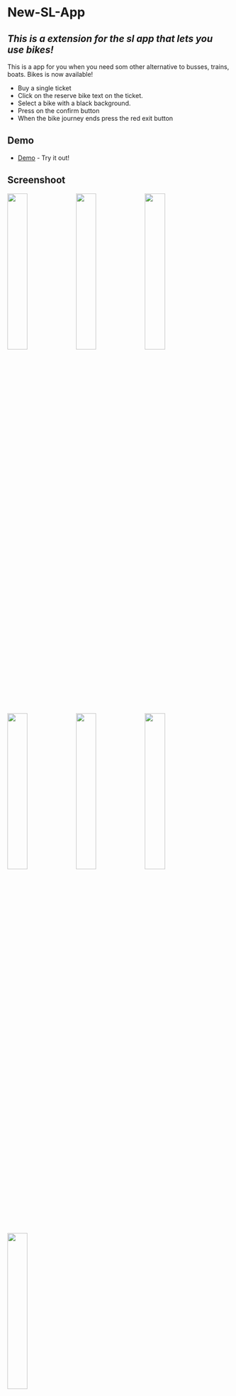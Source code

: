 # New-SL-App

## _This is a extension for the sl app that lets you use bikes!_

This is a app for you when you need som other alternative to busses, trains, boats.
Bikes is now available!

- Buy a single ticket
- Click on the reserve bike text on the ticket.
- Select a bike with a black background.
- Press on the confirm button
- When the bike journey ends press the red exit button

## Demo

- [Demo] - Try it out!

## Screenshoot
<img src="https://user-images.githubusercontent.com/18538595/141465807-b6610349-b310-417f-a754-43629a47f126.png" width="30%"></img> <img src="https://user-images.githubusercontent.com/18538595/141465815-e038e315-a64b-4fee-ac44-0af91daf9be3.png" width="30%"></img> <img src="https://user-images.githubusercontent.com/18538595/141465845-da4b3094-310a-4262-bab9-b69ac35e0237.png" width="30%"></img> <img src="https://user-images.githubusercontent.com/18538595/141465860-68d89edf-49f8-4fff-bf43-ad222c34994a.png" width="30%"></img> <img src="https://user-images.githubusercontent.com/18538595/141465875-32b89aee-bd0f-4104-ac8d-530898ffc3e0.png" width="30%"></img> <img src="https://user-images.githubusercontent.com/18538595/141465885-869b4288-b954-442e-b479-e128f2e35839.png" width="30%"></img> <img src="https://user-images.githubusercontent.com/18538595/141465894-093c2efc-d5a6-4f37-bce3-182d97ed21f5.png" width="30%"></img> 



## Features

- Choose a more green alternative modes of transport.
- pick a bike close to you from a map view.

## Tech

New-Sl-App uses a number of open source projects to work properly:

- [ReactJS] - HTML enhanced for web apps!
- [ReactRouter] - Handleing the rotes on the page
- [StyledComponents] - This is for styling the code.
- [node.js] - Installing pakages

## Installation

New-SL-App requires [Node.js](https://nodejs.org/) v10+ to run.

Install the dependencies and devDependencies and start the server.

```sh
cd new-sl-app
git clone https://github.com/FaaDiiL/new-sl-app.git .
npm i
npm start
```

do not forget to add your api-key if it's not working.
Go to src/components/bikeMap/BikeMap.js

```js
const accessToken =
  'pk.eyJ1IjoiZmFkaWxtYXAiLCJhIjoiY2t1dWU5OGp3MWtvbzJvcXZybzlpNXFhcSJ9.893BxZCnUJJSSZPa475ibA'
```

## License

MIT

**Free Software, Ohh Yeah!**

[//]: # 'Thanks SO - http://stackoverflow.com/questions/4823468/store-comments-in-markdown-syntax'
[demo]: https://new-sl-app.surge.sh/
[reactjs]: https://reactjs.org/
[reactrouter]: https://reactrouter.com/
[styledcomponents]: https://styled-components.com/
[node.js]: http://nodejs.org

